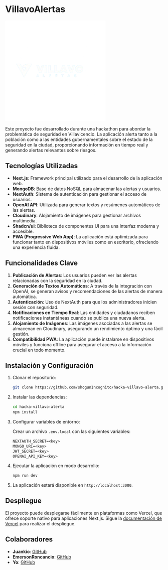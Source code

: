 # VillavoAlertas

<img src="src/assets/logo.png" width="320" alt="VillavoAlerts">

Este proyecto fue desarrollado durante una hackathon para abordar la problemática de seguridad en Villavicencio. La aplicación alerta tanto a la población como a las entidades gubernamentales sobre el estado de la seguridad en la ciudad, proporcionando información en tiempo real y generando alertas relevantes sobre riesgos.

## Tecnologías Utilizadas

- **Next.js**: Framework principal utilizado para el desarrollo de la aplicación web.
- **MongoDB**: Base de datos NoSQL para almacenar las alertas y usuarios.
- **NextAuth**: Sistema de autenticación para gestionar el acceso de usuarios.
- **OpenAI API**: Utilizada para generar textos y resúmenes automáticos de las alertas.
- **Cloudinary**: Alojamiento de imágenes para gestionar archivos multimedia.
- **Shadcn/ui**: Biblioteca de componentes UI para una interfaz moderna y accesible.
- **PWA (Progressive Web App)**: La aplicación está optimizada para funcionar tanto en dispositivos móviles como en escritorio, ofreciendo una experiencia fluida.

## Funcionalidades Clave

1. **Publicación de Alertas**: Los usuarios pueden ver las alertas relacionadas con la seguridad en la ciudad.
2. **Generación de Textos Automáticos**: A través de la integración con OpenAI, se generan avisos y recomendaciones de las alertas de manera automática.
3. **Autenticación**: Uso de NextAuth para que los administradores inicien sesión con seguridad.
4. **Notificaciones en Tiempo Real**: Las entidades y ciudadanos reciben notificaciones instantáneas cuando se publica una nueva alerta.
5. **Alojamiento de Imágenes**: Las imágenes asociadas a las alertas se almacenan en Cloudinary, asegurando un rendimiento óptimo y una fácil gestión.
6. **Compatibilidad PWA**: La aplicación puede instalarse en dispositivos móviles y funciona offline para asegurar el acceso a la información crucial en todo momento.

## Instalación y Configuración

1. Clonar el repositorio:

    ```bash
    git clone https://github.com/shogunIncognito/hacka-villavo-alerta.git
    ```

2. Instalar las dependencias:

    ```bash
    cd hacka-villavo-alerta
    npm install
    ```

3. Configurar variables de entorno:

    Crear un archivo `.env.local` con las siguientes variables:

    ```env
    NEXTAUTH_SECRET=<key>
    MONGO_URI=<key>
    JWT_SECRET=<key>
    OPENAI_API_KEY=<key>
    ```

4. Ejecutar la aplicación en modo desarrollo:

    ```bash
    npm run dev
    ```

5. La aplicación estará disponible en `http://localhost:3000`.

## Despliegue

El proyecto puede desplegarse fácilmente en plataformas como Vercel, que ofrece soporte nativo para aplicaciones Next.js. Sigue la [documentación de Vercel](https://vercel.com/docs) para realizar el despliegue.

## Colaboradores

- **Juankio**: [GitHub](https://github.com/juankio)
- **EmersonRoncancio**: [GitHub](https://github.com/EmersonRoncancio)
- **Yo**: [GitHub](https://github.com/shogunIncognito)

